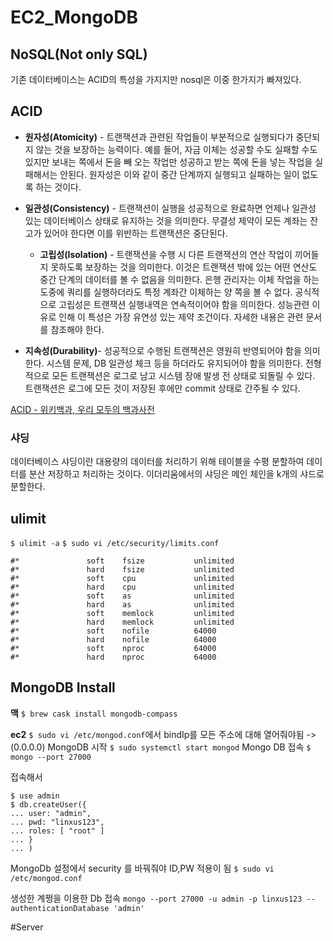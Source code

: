 # EC2_MongoDB
## NoSQL(Not only SQL)
기존 데이터베이스는 ACID의 특성을 가지지만
nosql은 이중 한가지가 빠져있다.


## ACID
* **원자성(Atomicity)** -  트랜잭션과 관련된 작업들이 부분적으로 실행되다가 중단되지 않는 것을 보장하는 능력이다. 예를 들어, 자금 이체는 성공할 수도 실패할 수도 있지만 보내는 쪽에서 돈을 빼 오는 작업만 성공하고 받는 쪽에 돈을 넣는 작업을 실패해서는 안된다. 원자성은 이와 같이 중간 단계까지 실행되고 실패하는 일이 없도록 하는 것이다.

* **일관성(Consistency)** -  트랜잭션이 실행을 성공적으로 완료하면 언제나 일관성 있는 데이터베이스 상태로 유지하는 것을 의미한다. 무결성 제약이 모든 계좌는 잔고가 있어야 한다면 이를 위반하는 트랜잭션은 중단된다.

	* **고립성(Isolation)** -  트랜잭션을 수행 시 다른 트랜잭션의 연산 작업이 끼어들지 못하도록 보장하는 것을 의미한다. 이것은 트랜잭션 밖에 있는 어떤 연산도 중간 단계의 데이터를 볼 수 없음을 의미한다. 은행 관리자는 이체 작업을 하는 도중에 쿼리를 실행하더라도 특정 계좌간 이체하는 양 쪽을 볼 수 없다. 공식적으로 고립성은 트랜잭션 실행내역은 연속적이어야 함을 의미한다. 성능관련 이유로 인해 이 특성은 가장 유연성 있는 제약 조건이다. 자세한 내용은 관련 문서를 참조해야 한다.

* **지속성(Durability)**-  성공적으로 수행된 트랜잭션은 영원히 반영되어야 함을 의미한다. 시스템 문제, DB 일관성 체크 등을 하더라도 유지되어야 함을 의미한다. 전형적으로 모든 트랜잭션은 로그로 남고 시스템 장애 발생 전 상태로 되돌릴 수 있다. 트랜잭션은 로그에 모든 것이 저장된 후에만 commit 상태로 간주될 수 있다.

[ACID - 위키백과, 우리 모두의 백과사전](https://ko.wikipedia.org/wiki/ACID)

### 샤딩
데이터베이스 샤딩이란 대용량의 데이터를 처리하기 위해 테이블을 수평 분할하여 데이터를 분산 저장하고 처리하는 것이다. 이더리움에서의 샤딩은 메인 체인을 k개의 샤드로 분할한다.


## ulimit
`$ ulimit -a`
`$ sudo vi /etc/security/limits.conf`
```vim
#*               soft    fsize           unlimited
#*               hard    fsize           unlimited
#*               soft    cpu             unlimited
#*               hard    cpu             unlimited
#*               soft    as              unlimited
#*               hard    as              unlimited
#*               soft    memlock         unlimited
#*               hard    memlock         unlimited
#*               soft    nofile          64000
#*               hard    nofile          64000
#*               soft    nproc           64000
#*               hard    nproc           64000
```


## MongoDB Install
**맥**
`$ brew cask install mongodb-compass`

**ec2**
`$ sudo vi /etc/mongod.conf`에서 bindIp를 모든 주소에 대해 열어줘야됨  ->(0.0.0.0)
MongoDB 시작
`$ sudo systemctl start mongod`
Mongo DB 접속
`$ mongo --port 27000`

접속해서
```
$ use admin
$ db.createUser({
... user: "admin",
... pwd: "linxus123",
... roles: [ "root" ]
... }
... )
```

MongoDb 설정에서 security 를 바꿔줘야 ID,PW 적용이 됨
`$ sudo vi /etc/mongod.conf`


생성한 계쩡을 이용한 Db 접속
`mongo --port 27000 -u admin -p linxus123 --authenticationDatabase 'admin'`





















#Server
